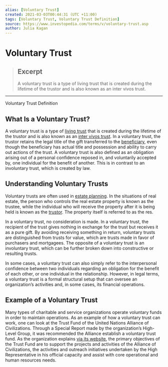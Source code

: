 ```yaml
---
alias: [Voluntary Trust]
created: 2021-03-03T00:44:31 (UTC +11:00)
tags: [Voluntary Trust, Voluntary Trust Definition]
source: https://www.investopedia.com/terms/v/voluntary-trust.asp
author: Julia Kagan
---
```


# Voluntary Trust

> ## Excerpt
> A voluntary trust is a type of living trust that is created during the lifetime of the trustor and is also known as an inter vivos trust.

---

Voluntary Trust Definition
## What Is a Voluntary Trust?

A voluntary trust is a type of [living trust](https://www.investopedia.com/terms/l/living-trust.asp) that is created during the lifetime of the trustor and is also known as an [inter vivos trust](https://www.investopedia.com/terms/i/intervivostrust.asp). In a voluntary trust, the trustor retains the legal title of the gift transferred to the [beneficiary](https://www.investopedia.com/terms/b/beneficiary.asp), even though the beneficiary has actual title and possession and ability to carry out actions of the trust. A voluntary trust is also defined as an obligation arising out of a personal confidence reposed in, and voluntarily accepted by, one individual for the benefit of another. This is in contrast to an involuntary trust, which is created by law.

## Understanding Voluntary Trusts

Voluntary trusts are often used in [estate planning](https://www.investopedia.com/terms/e/estateplanning.asp). In the situations of real estate, the person who controls the real estate property is known as the trustee, while the individual who will receive the property after it is being held is known as the [trustor](https://www.investopedia.com/terms/t/trustor.asp). The property itself is referred to as the res.

In a voluntary trust, no consideration is made. In a voluntary trust, the recipient of the trust gives nothing in exchange for the trust but receives it as a pure gift. By avoiding receiving something in return, voluntary trusts are distinguished from trusts for value, which are trusts made in favor of purchasers and mortgagees. The opposite of a voluntary trust is an involuntary trust, which can be further broken down into constructive or resulting trusts.

In some cases, a voluntary trust can also simply refer to the interpersonal confidence between two individuals regarding an obligation for the benefit of each other, or one individual in the relationship. However, in legal terms, a voluntary trust is a formal structural setup that can oversee an organization’s activities and, in some cases, its financial operations.

## Example of a Voluntary Trust

Many types of charitable and service organizations operate voluntary funds in order to maintain operations. As an example of how a voluntary trust can work, one can look at the Trust Fund of the United Nations Alliance of Civilizations. Through a Special Report made by the organization’s High-Level Group, it was recommended the Alliance establish a voluntary trust fund. As the organization explains [via its website](https://www.unaoc.org/who-we-are/voluntary-trust-fund/), the primary objectives of the Trust Fund are to support the projects and activities of the Alliance of Civilizations, the activities and outreach initiatives undertaken by the High Representative in his official capacity and assist with core operational and human resources needs.
